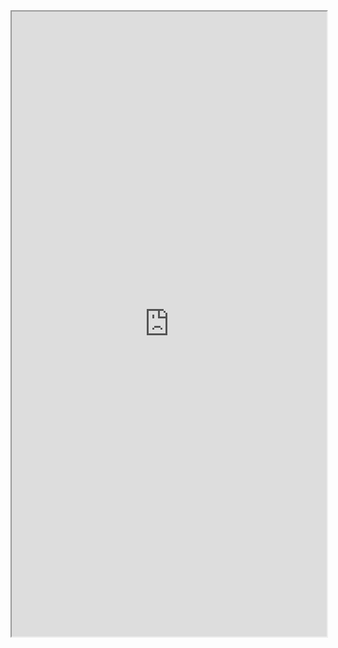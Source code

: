 

<!--<script src="https://widgets.mindbodyonline.com/javascripts/healcode.js" type="text/javascript"></script>-->

<!--<healcode-widget data-type="registrations" data-widget-partner="object" data-widget-id="3294072ee48" data-widget-version="0" ></healcode-widget>-->

<script type="text/javascript" src="https://ajax.googleapis.com/ajax/libs/jquery/1.8.1/jquery.min.js"></script>
<script type="text/javascript" src="https://ajax.googleapis.com/ajax/libs/jqueryui/1.10.2/jquery-ui.min.js"></script>
<script type="text/javascript" src="https://www.mindbodyonline.com//js/iframeResizer.min.js"></script>
<script type="text/javascript" src="https://www.mindbodyonline.com//js/fitmetrix.js"></script>                                  

<iframe src="https://www.fitmetrix.io/webportal/schedule/8c471c8c-4c8a-e611-9459-0e0c69fd6629" width="100%" height="1000"></iframe>

<div id="fmUserWidgetContent"></div>
<script id="fmUserWidget" type="text/javascript">
var guid = 'bf46ed97-3f56-e511-9458-0e0c69fd6629';
var node = document.createElement('script');
var nodeCurrent = document.getElementById('fmUserWidget');
var nodeParent = nodeCurrent.parentNode;
node.type = 'text/javascript';
node.async = true;
node.src = 'http://www.fitmetrix.io/js/fmUserWidget.js';
nodeParent.insertBefore(node, nodeCurrent);
</script>
